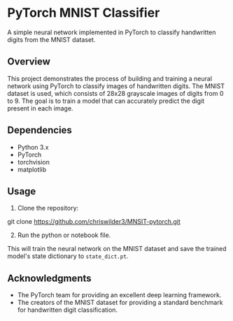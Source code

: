 # PyTorch MNIST Classifier

A simple neural network implemented in PyTorch to classify handwritten digits from the MNIST dataset.

## Overview

This project demonstrates the process of building and training a neural network using PyTorch to classify images of handwritten digits. The MNIST dataset is used, which consists of 28x28 grayscale images of digits from 0 to 9. The goal is to train a model that can accurately predict the digit present in each image.

## Dependencies

- Python 3.x
- PyTorch
- torchvision
- matplotlib

## Usage

1. Clone the repository:

git clone https://github.com/chriswilder3/MNSIT-pytorch.git

2. Run the python or notebook file.

This will train the neural network on the MNIST dataset and save the trained model's state dictionary to `state_dict.pt`.

## Acknowledgments

- The PyTorch team for providing an excellent deep learning framework.
- The creators of the MNIST dataset for providing a standard benchmark for handwritten digit classification.




